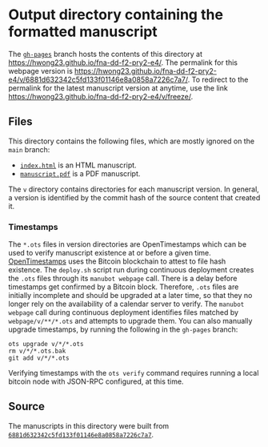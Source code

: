 # Output directory containing the formatted manuscript

The [`gh-pages`](https://github.com/hwong23/fna-dd-f2-pry2-e4/tree/gh-pages) branch hosts the contents of this directory at <https://hwong23.github.io/fna-dd-f2-pry2-e4/>.
The permalink for this webpage version is <https://hwong23.github.io/fna-dd-f2-pry2-e4/v/6881d632342c5fd133f01146e8a0858a7226c7a7/>.
To redirect to the permalink for the latest manuscript version at anytime, use the link <https://hwong23.github.io/fna-dd-f2-pry2-e4/v/freeze/>.

## Files

This directory contains the following files, which are mostly ignored on the `main` branch:

+ [`index.html`](index.html) is an HTML manuscript.
+ [`manuscript.pdf`](manuscript.pdf) is a PDF manuscript.

The `v` directory contains directories for each manuscript version.
In general, a version is identified by the commit hash of the source content that created it.

### Timestamps

The `*.ots` files in version directories are OpenTimestamps which can be used to verify manuscript existence at or before a given time.
[OpenTimestamps](https://opentimestamps.org/) uses the Bitcoin blockchain to attest to file hash existence.
The `deploy.sh` script run during continuous deployment creates the `.ots` files through its `manubot webpage` call.
There is a delay before timestamps get confirmed by a Bitcoin block.
Therefore, `.ots` files are initially incomplete and should be upgraded at a later time, so that they no longer rely on the availability of a calendar server to verify.
The `manubot webpage` call during continuous deployment identifies files matched by `webpage/v/**/*.ots` and attempts to upgrade them.
You can also manually upgrade timestamps, by running the following in the `gh-pages` branch:

```shell
ots upgrade v/*/*.ots
rm v/*/*.ots.bak
git add v/*/*.ots
```

Verifying timestamps with the `ots verify` command requires running a local bitcoin node with JSON-RPC configured, at this time.

## Source

The manuscripts in this directory were built from
[`6881d632342c5fd133f01146e8a0858a7226c7a7`](https://github.com/hwong23/fna-dd-f2-pry2-e4/commit/6881d632342c5fd133f01146e8a0858a7226c7a7).
